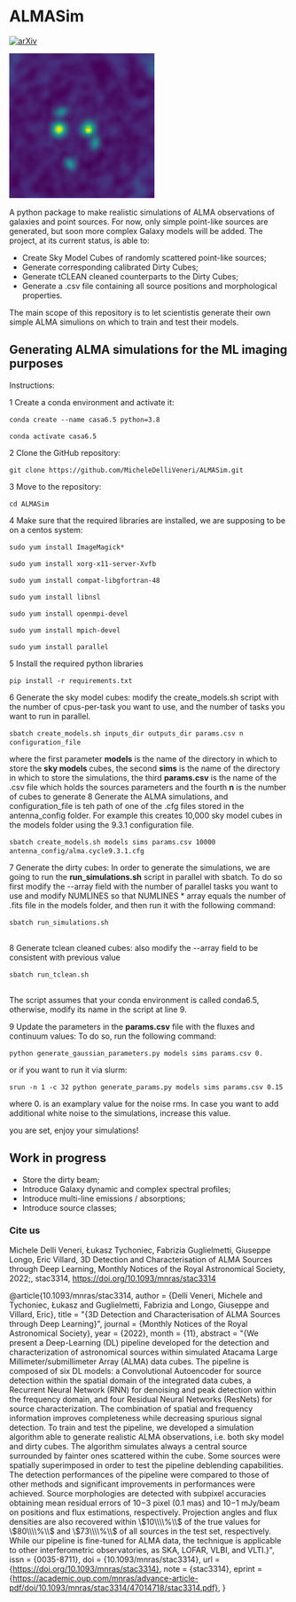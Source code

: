 # ALMASim
[![arXiv](https://img.shields.io/badge/arXiv-2211.11462-00ff00.svg)](https://arxiv.org/abs/2211.11462) 

![](images/Icon.png)

A python package to make realistic simulations of ALMA observations of galaxies and point sources. 
For now, only simple point-like sources are generated, but soon more complex Galaxy models will be added. The project, at its current status, is able to:
- Create Sky Model Cubes of randomly scattered point-like sources;
- Generate corresponding calibrated Dirty Cubes;
- Generate tCLEAN cleaned counterparts to the Dirty Cubes;
- Generate a .csv file containing all source positions and morphological properties.

The main scope of this repository is to let scientistis generate their own simple ALMA simulions on which to train and test their models.

## Generating ALMA simulations for the ML imaging purposes

Instructions:

1 Create a conda environment and activate it:

<pre><code>conda create --name casa6.5 python=3.8 </code></pre>

<pre><code>conda activate casa6.5 </code></pre>


2 Clone the GitHub repository:
<pre><code>git clone https://github.com/MicheleDelliVeneri/ALMASim.git</code></pre>

3 Move to the repository:
<pre><code>cd ALMASim</code></pre>

4 Make sure that the required libraries are installed, we are supposing to be on a centos system:

<pre><code>sudo yum install ImageMagick*</code></pre>
<pre><code>sudo yum install xorg-x11-server-Xvfb</code></pre>
<pre><code>sudo yum install compat-libgfortran-48</code></pre>
<pre><code>sudo yum install libnsl</code></pre>
<pre><code>sudo yum install openmpi-devel</code></pre>
<pre><code>sudo yum install mpich-devel</code></pre>
<pre><code>sudo yum install parallel</code></pre>

5 Install the required python libraries

<pre><code>pip install -r requirements.txt</code></pre>

6 Generate the sky model cubes:
modify the create_models.sh script with the number of cpus-per-task you want to use, and the number of tasks you want to run in parallel.
<pre><code>sbatch create_models.sh inputs_dir outputs_dir params.csv n configuration_file</code></pre>

where the first parameter <b>models</b> is the name of the directory in which to store the <b>sky models</b> cubes, the second <b>sims</b> is the name of the directory in which to store the simulations, the third <b>params.csv</b> is the name of the .csv file which holds the sources parameters and the fourth <b>n</b> is the number of cubes to generate
8 Generate the ALMA simulations, and configuration_file is teh path of one of the .cfg files stored in the antenna_config folder. For example this creates 10,000 sky model cubes in the models folder using the 9.3.1 configuration file. 

<pre><code>sbatch create_models.sh models sims params.csv 10000 antenna_config/alma.cycle9.3.1.cfg</code></pre>

7 Generate the dirty cubes: 
In order to generate the simulations, we are going to run the <b>run_simulations.sh</b> script in parallel with sbatch.
To do so first modify the --array field with the number of parallel tasks you want to use and modify NUMLINES so that NUMLINES * array equals the number of .fits file in the models folder, and then run it with the following command:

<pre><code>sbatch run_simulations.sh
 </code></pre>

8 Generate tclean cleaned cubes:
also modify the --array field to be consistent with previous value
<pre><code>sbatch run_tclean.sh
 </code></pre>


The script assumes that your conda environment is called conda6.5, otherwise, modify its name in the script at line 9.

9 Update the parameters in the <b>params.csv</b> file with the fluxes and continuum values:
To do so, run the following command:
<pre><code>python generate_gaussian_parameters.py models sims params.csv 0.</code></pre>

or if you want to run it via slurm: 
<pre><code>srun -n 1 -c 32 python generate_params.py models sims params.csv 0.15</code></pre>
where 0. is an examplary value for the noise rms. In case you want to add additional white noise to the simulations, increase this value. 

 you are set, enjoy your simulations!

 ## Work in progress
 - Store the dirty beam;
 - Introduce Galaxy dynamic and complex spectral profiles;
 - Introduce multi-line emissions / absorptions;
 - Introduce source classes;


### Cite us

Michele Delli Veneri, Łukasz Tychoniec, Fabrizia Guglielmetti, Giuseppe Longo, Eric Villard, 3D Detection and Characterisation of ALMA Sources through Deep Learning, Monthly Notices of the Royal Astronomical Society, 2022;, stac3314, https://doi.org/10.1093/mnras/stac3314

@article{10.1093/mnras/stac3314,
    author = {Delli Veneri, Michele and Tychoniec, Łukasz and Guglielmetti, Fabrizia and Longo, Giuseppe and Villard, Eric},
    title = "{3D Detection and Characterisation of ALMA Sources through Deep Learning}",
    journal = {Monthly Notices of the Royal Astronomical Society},
    year = {2022},
    month = {11},
    abstract = "{We present a Deep-Learning (DL) pipeline developed for the detection and characterization of astronomical sources within simulated Atacama Large Millimeter/submillimeter Array (ALMA) data cubes. The pipeline is composed of six DL models: a Convolutional Autoencoder for source detection within the spatial domain of the integrated data cubes, a Recurrent Neural Network (RNN) for denoising and peak detection within the frequency domain, and four Residual Neural Networks (ResNets) for source characterization. The combination of spatial and frequency information improves completeness while decreasing spurious signal detection. To train and test the pipeline, we developed a simulation algorithm able to generate realistic ALMA observations, i.e. both sky model and dirty cubes. The algorithm simulates always a central source surrounded by fainter ones scattered within the cube. Some sources were spatially superimposed in order to test the pipeline deblending capabilities. The detection performances of the pipeline were compared to those of other methods and significant improvements in performances were achieved. Source morphologies are detected with subpixel accuracies obtaining mean residual errors of 10−3 pixel (0.1 mas) and 10−1 mJy/beam on positions and flux estimations, respectively. Projection angles and flux densities are also recovered within \\$10\\\\%\\$ of the true values for \\$80\\\\%\\$ and \\$73\\\\%\\$ of all sources in the test set, respectively. While our pipeline is fine-tuned for ALMA data, the technique is applicable to other interferometric observatories, as SKA, LOFAR, VLBI, and VLTI.}",
    issn = {0035-8711},
    doi = {10.1093/mnras/stac3314},
    url = {https://doi.org/10.1093/mnras/stac3314},
    note = {stac3314},
    eprint = {https://academic.oup.com/mnras/advance-article-pdf/doi/10.1093/mnras/stac3314/47014718/stac3314.pdf},
}